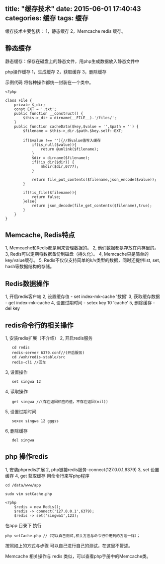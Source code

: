 title: "缓存技术"
date: 2015-06-01 17:40:43
categories: 缓存
tags: 缓存
---
缓存技术主要包括：
1，静态缓存
2，Memcache redis 缓存。
<!--more-->
## 静态缓存
静态缓存：保存在磁盘上的静态文件，用php生成数据放入静态文件中

php操作缓存
1，生成缓存
2，获取缓存
3，删除缓存

示例代码
将各种操作都统一封装在一个类中。
```
<?php

class File {
	private $_dir;
	const EXT = '.txt';
	public function __construct() {
		$this->_dir = dirname(__FILE__).'/files/';
	}
	public function cacheData($key,$value = '',$path = '') {
		$filename = $this->_dir.$path.$key.self::EXT;

		if($value !== ''){//将value值写入缓存
			if(is_null($value)){
				return @unlink($filename);
			}
			$dir = dirname($filename);
			if(!is_dir($dir)) {
				mkdir($dir,0777);
			}

			return file_put_contents($filename,json_encode($value));
		}

		if(!is_file($filename)){
			return false;
		}else{
			return json_decode(file_get_contents($filename),true);
		}
	}
}
```
## Memcache, Redis特点
1, Memcache和Redis都是用来管理数据的。
2, 他们数据都是存放在内存里的。
3, Redis可以定期将数据备份到磁盘（持久化）。
4, Memcache只是简单的key/value缓存。
5, Redis不仅仅支持简单的k/v类型的数据，同时还提供list, set, hash等数据结构的存储。

## Redis数据操作
1, 开启redis客户端
2, 设置缓存值 - set index-mk-cache '数据'
3, 获取缓存数据 - get index-mk-cache
4, 设置过期时间 - setex key 10 'cache'
5, 删除缓存 - del key
## redis命令行的相关操作
1, 安装redis扩展（不介绍）
2, 开启redis服务  
```
   cd redis 
   redis-server 6379.conf//(开启服务)
   cd /wxh/redis-stable/src 
   redis-cli //回车
```
3, 设置操作
```
   set singwa 12
```
4, 读取操作
```
   get singwa //(存在返回相应的值，不存在返回(nil))
```
5, 设置过期时间
```
   sexex singwa 12 gggss
```
6, 删除缓存
```
   del singwa 
```
## php 操作redis
1, 安装phpredis扩展
2, php链接redis服务-connect(127.0.0.1,6379)
3, set 设置缓存
4, get 获取缓存
用命令行来写php程序
```
cd /data/www/app 
```
```
sudo vim setCache.php
```
```
<?php
    $redis = new Redis();
    $redis -> connect('127.0.0.1',6379);
    $redis -> set('singwa1',123);
```
在app 目录下 执行 
```
php setCache.php //（可以自己测试,相关方法与命令行中用到的方法一样）；
```
按照如上的方式与步骤 可以自己进行自己的测试，在这里不赘述。

Memcache 相关操作与 redis 类似，可以查看php手册中的Memcache类。
